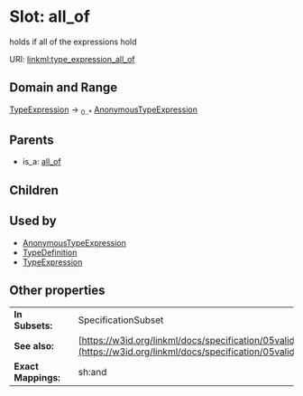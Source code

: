 
# Slot: all_of

holds if all of the expressions hold

URI: [linkml:type_expression_all_of](https://w3id.org/linkml/type_expression_all_of)


## Domain and Range

[TypeExpression](TypeExpression.md) &#8594;  <sub>0..\*</sub> [AnonymousTypeExpression](AnonymousTypeExpression.md)

## Parents

 *  is_a: [all_of](all_of.md)

## Children


## Used by

 * [AnonymousTypeExpression](AnonymousTypeExpression.md)
 * [TypeDefinition](TypeDefinition.md)
 * [TypeExpression](TypeExpression.md)

## Other properties

|  |  |  |
| --- | --- | --- |
| **In Subsets:** | | SpecificationSubset |
| **See also:** | | [https://w3id.org/linkml/docs/specification/05validation/#rules](https://w3id.org/linkml/docs/specification/05validation/#rules) |
| **Exact Mappings:** | | sh:and |